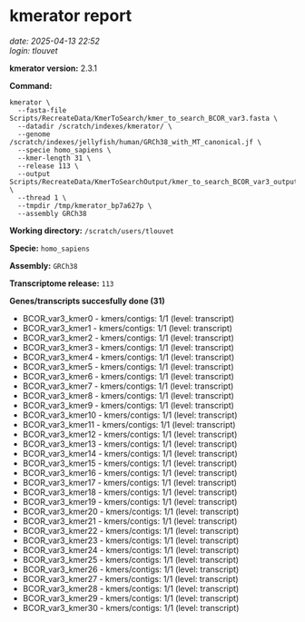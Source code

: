 # kmerator report
*date: 2025-04-13 22:52*  
*login: tlouvet*

**kmerator version:** 2.3.1

**Command:**

```
kmerator \
  --fasta-file Scripts/RecreateData/KmerToSearch/kmer_to_search_BCOR_var3.fasta \
  --datadir /scratch/indexes/kmerator/ \
  --genome /scratch/indexes/jellyfish/human/GRCh38_with_MT_canonical.jf \
  --specie homo_sapiens \
  --kmer-length 31 \
  --release 113 \
  --output Scripts/RecreateData/KmerToSearchOutput/kmer_to_search_BCOR_var3_output \
  --thread 1 \
  --tmpdir /tmp/kmerator_bp7a627p \
  --assembly GRCh38
```

**Working directory:** `/scratch/users/tlouvet`

**Specie:** `homo_sapiens`

**Assembly:** `GRCh38`

**Transcriptome release:** `113`

**Genes/transcripts succesfully done (31)**

- BCOR_var3_kmer0 - kmers/contigs: 1/1 (level: transcript)
- BCOR_var3_kmer1 - kmers/contigs: 1/1 (level: transcript)
- BCOR_var3_kmer2 - kmers/contigs: 1/1 (level: transcript)
- BCOR_var3_kmer3 - kmers/contigs: 1/1 (level: transcript)
- BCOR_var3_kmer4 - kmers/contigs: 1/1 (level: transcript)
- BCOR_var3_kmer5 - kmers/contigs: 1/1 (level: transcript)
- BCOR_var3_kmer6 - kmers/contigs: 1/1 (level: transcript)
- BCOR_var3_kmer7 - kmers/contigs: 1/1 (level: transcript)
- BCOR_var3_kmer8 - kmers/contigs: 1/1 (level: transcript)
- BCOR_var3_kmer9 - kmers/contigs: 1/1 (level: transcript)
- BCOR_var3_kmer10 - kmers/contigs: 1/1 (level: transcript)
- BCOR_var3_kmer11 - kmers/contigs: 1/1 (level: transcript)
- BCOR_var3_kmer12 - kmers/contigs: 1/1 (level: transcript)
- BCOR_var3_kmer13 - kmers/contigs: 1/1 (level: transcript)
- BCOR_var3_kmer14 - kmers/contigs: 1/1 (level: transcript)
- BCOR_var3_kmer15 - kmers/contigs: 1/1 (level: transcript)
- BCOR_var3_kmer16 - kmers/contigs: 1/1 (level: transcript)
- BCOR_var3_kmer17 - kmers/contigs: 1/1 (level: transcript)
- BCOR_var3_kmer18 - kmers/contigs: 1/1 (level: transcript)
- BCOR_var3_kmer19 - kmers/contigs: 1/1 (level: transcript)
- BCOR_var3_kmer20 - kmers/contigs: 1/1 (level: transcript)
- BCOR_var3_kmer21 - kmers/contigs: 1/1 (level: transcript)
- BCOR_var3_kmer22 - kmers/contigs: 1/1 (level: transcript)
- BCOR_var3_kmer23 - kmers/contigs: 1/1 (level: transcript)
- BCOR_var3_kmer24 - kmers/contigs: 1/1 (level: transcript)
- BCOR_var3_kmer25 - kmers/contigs: 1/1 (level: transcript)
- BCOR_var3_kmer26 - kmers/contigs: 1/1 (level: transcript)
- BCOR_var3_kmer27 - kmers/contigs: 1/1 (level: transcript)
- BCOR_var3_kmer28 - kmers/contigs: 1/1 (level: transcript)
- BCOR_var3_kmer29 - kmers/contigs: 1/1 (level: transcript)
- BCOR_var3_kmer30 - kmers/contigs: 1/1 (level: transcript)
